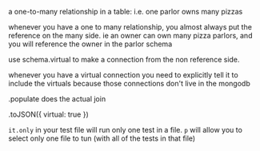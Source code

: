 a one-to-many relationship in a table:
i.e. one parlor owns many pizzas

whenever you have a one to many relationship, you almost always put the reference on the many side.  ie an owner can own many pizza parlors, and you will reference the owner in the parlor schema

use schema.virtual to make a connection from the non reference side.

whenever you have a virtual connection you need to explicitly tell it to include the virtuals because those connections don't live in the mongodb

.populate does the actual join

.toJSON({ virtual: true })

```it.only``` in your test file will run only one test in a file.  ```p``` will allow you to select only one file to tun (with all of the tests in that file)
